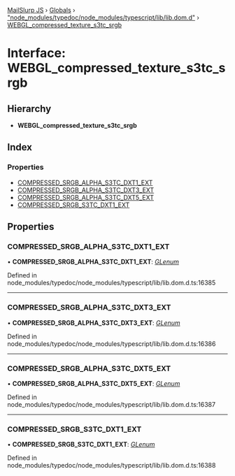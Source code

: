 [MailSlurp JS](../README.md) › [Globals](../globals.md) › ["node_modules/typedoc/node_modules/typescript/lib/lib.dom.d"](../modules/_node_modules_typedoc_node_modules_typescript_lib_lib_dom_d_.md) › [WEBGL_compressed_texture_s3tc_srgb](_node_modules_typedoc_node_modules_typescript_lib_lib_dom_d_.webgl_compressed_texture_s3tc_srgb.md)

# Interface: WEBGL_compressed_texture_s3tc_srgb

## Hierarchy

* **WEBGL_compressed_texture_s3tc_srgb**

## Index

### Properties

* [COMPRESSED_SRGB_ALPHA_S3TC_DXT1_EXT](_node_modules_typedoc_node_modules_typescript_lib_lib_dom_d_.webgl_compressed_texture_s3tc_srgb.md#compressed_srgb_alpha_s3tc_dxt1_ext)
* [COMPRESSED_SRGB_ALPHA_S3TC_DXT3_EXT](_node_modules_typedoc_node_modules_typescript_lib_lib_dom_d_.webgl_compressed_texture_s3tc_srgb.md#compressed_srgb_alpha_s3tc_dxt3_ext)
* [COMPRESSED_SRGB_ALPHA_S3TC_DXT5_EXT](_node_modules_typedoc_node_modules_typescript_lib_lib_dom_d_.webgl_compressed_texture_s3tc_srgb.md#compressed_srgb_alpha_s3tc_dxt5_ext)
* [COMPRESSED_SRGB_S3TC_DXT1_EXT](_node_modules_typedoc_node_modules_typescript_lib_lib_dom_d_.webgl_compressed_texture_s3tc_srgb.md#compressed_srgb_s3tc_dxt1_ext)

## Properties

###  COMPRESSED_SRGB_ALPHA_S3TC_DXT1_EXT

• **COMPRESSED_SRGB_ALPHA_S3TC_DXT1_EXT**: *[GLenum](../modules/_node_modules_typedoc_node_modules_typescript_lib_lib_dom_d_.md#glenum)*

Defined in node_modules/typedoc/node_modules/typescript/lib/lib.dom.d.ts:16385

___

###  COMPRESSED_SRGB_ALPHA_S3TC_DXT3_EXT

• **COMPRESSED_SRGB_ALPHA_S3TC_DXT3_EXT**: *[GLenum](../modules/_node_modules_typedoc_node_modules_typescript_lib_lib_dom_d_.md#glenum)*

Defined in node_modules/typedoc/node_modules/typescript/lib/lib.dom.d.ts:16386

___

###  COMPRESSED_SRGB_ALPHA_S3TC_DXT5_EXT

• **COMPRESSED_SRGB_ALPHA_S3TC_DXT5_EXT**: *[GLenum](../modules/_node_modules_typedoc_node_modules_typescript_lib_lib_dom_d_.md#glenum)*

Defined in node_modules/typedoc/node_modules/typescript/lib/lib.dom.d.ts:16387

___

###  COMPRESSED_SRGB_S3TC_DXT1_EXT

• **COMPRESSED_SRGB_S3TC_DXT1_EXT**: *[GLenum](../modules/_node_modules_typedoc_node_modules_typescript_lib_lib_dom_d_.md#glenum)*

Defined in node_modules/typedoc/node_modules/typescript/lib/lib.dom.d.ts:16388
